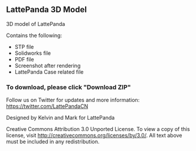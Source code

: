 LattePanda 3D Model
----------------

3D model of LattePanda

Contains the following:
- STP file
- Solidworks file
- PDF file
- Screenshot after rendering
- LattePanda Case related file

### To download, please click "Download ZIP"

Follow us on Twitter for updates and more information: https://twitter.com/LattePandaCN

Designed by Kelvin and Mark for LattePanda

Creative Commons Attribution 3.0 Unported License. 
To view a copy of this license, visit http://creativecommons.org/licenses/by/3.0/. All text above must be included in any redistribution.
